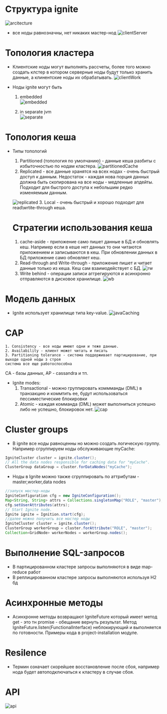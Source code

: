 # Структура ignite
![arcitecture](igniteParts.png)
* все ноды равнозначны, нет никаких мастер-нод
![clientServer](clientServer.png)
# Топология кластера
* Клиентские ноды могут выполнять рассчеты, более того можно создать клстер
в котором серверные ноды будут только хранить данные, а клинентские ноды их обрабатывать.
![clientWork](clientWork.png)

* Ноды ignite могут быть
  1. embedded  
  ![embedded](embedded.png)

  2. in separate jvm  
  ![separate](separate.png)
# Топология кеша
* Типы топологий

  1. Partitioned (топология по умолчанию) - данные кеша разбиты с избыточностью по нодам кластера.
  ![partitionedCache](partitionedCache.png)
  2. Replicated - все данные хранятся на всех нодах - очень быстрый доступ к данным. Недостаток - каждая
  нова порция данных должна быть скопирована на все ноды - медленные апдейты. Подходит для быстрого доступа
  к небольшим редко изменяемым данным.

  ![replicated](replicatedCache.png)
  3. Local - очень быстрый и хорошо подходит для read\wrtite-through кеша.

  # Стратегии использования кеша
    1. cache-aside - приложение само пишет данные в БД и обновлять кеш. Например если в кеше нет данных
    то они читаются приложением и записываются в кеш. При обновлении данных в БД приложение само обновляет кеш.
    2. Read-through and Write-through - приложение пишет и читает данные только из кеша. Кеш сам взаимодействует с БД.
    ![rw](rw.png)
    3. Write behind - операции записи аггрегируются и асинхронно отправляются в дисковое хранилище.
    ![wb](wb.png)
# Модель данных
 * Ignite использует хранилище типа key-value.
 ![javaCaching](javaCaching.png)

# CAP
    1. Consistency - все ноды имеют одни и теже данные.
    2. Availability - клиент может читать и писать
    3. Partitioning tolerance - система поддерживает партицирование, при выходе одной ноды з строя
    система все еще работоспособна
  CA - базы данных, AP - cassandra и тп.
* Ignite modes:
    1. Transactional - можно группировать коммманды (DML) в транзакцию и коммтить ее, будут использоваться
    пессиместические блокировки
    2. Atomic - каждая комманда (DML) может выполниться успешно либо не успешно, блокировок нет.
    ![cap](cap.png)
# Cluster groups
* В ignite все ноды равноценны но можно создать логическую группу. Например сгруппируем ноды
обслуживающие myCache:
```java
IgniteCluster cluster = ignite.cluster();
// All the data nodes responsible for caching data for "myCache".
ClusterGroup dataGroup = cluster.forDataNodes("myCache");
```
* Ноды в Ignite можно также сгруппировать по аттрибутам - master,worker,data nodes
```java
//запуск мастер-ноды
IgniteConfiguration cfg = new IgniteConfiguration();
Map<String, String> attrs = Collections.singletonMap("ROLE", "master");
cfg.setUserAttributes(attrs);
// Start Ignite node.
Ignite ignite = Ignition.start(cfg);
//далее можно получить все мастер ноды
IgniteCluster cluster = ignite.cluster();
ClusterGroup workerGroup = cluster.forAttribute("ROLE", "master");
Collection<GridNode> workerNodes = workerGroup.nodes();
```
# Выполнение SQL-запросов
* В партицированном кластере запросы выполняются в виде map-reduce работ
* В реплицированном кластере запросы выполняются используя H2 бд
# Асинхронные методы
* Асинхронне методы возвращают IgniteFuture<T> который имеет метод get - это тн promise -
обещание вернуть результат. Метод IgniteFuture.listen(FunctionalInterface) неблокирующий
и выполняется по готовности. Примеры кода в project-installation модуле.
# Resilence
* Термин означает скорейшее восстановление после сбоя, например нода будет
автоподключаться к кластеру в случае сбоя.
# API

![api](api.png)
